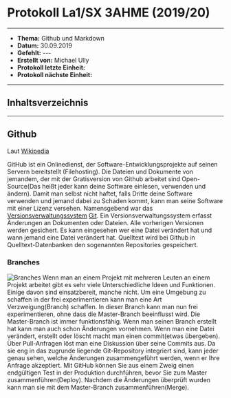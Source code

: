 # Protokoll La1/SX 3AHME (2019/20)
--------------------------------------------------
  * **Thema:** Github und Markdown
  * **Datum:** 30.09.2019
  * **Gefehlt:** ---
  * **Erstellt von:** Michael Ully
  * **Protokoll letzte Einheit:**
  * **Protokoll nächste Einheit:** 
  --------------------------------------------------
  ## Inhaltsverzeichnis
  --------------------------------------------------
  ## Github 
  Laut [Wikipedia](https://de.wikipedia.org/wiki/GitHub)

  GitHub ist ein Onlinedienst, der Software-Entwicklungsprojekte auf seinen Servern bereitstellt (Filehosting). Die Dateien und Dokumente von jemandem, der mit der Gratisversion von Github arbeitet sind Open-Source(Das heißt jeder kann deine Software einlesen, verwenden und ändern). Damit man selbst nicht haftet, falls Dritte deine Software verwenden und jemand dabei zu Schaden kommt, kann man seine Software mit einer Lizenz versehen. Namensgebend war das [Versionsverwaltungssystem](https://de.wikipedia.org/wiki/Versionsverwaltung) [Git](https://de.wikipedia.org/wiki/Git). Ein Versionsverwaltungssystem erfasst Änderungen an Dokumenten oder Dateien. Alle vorherigen Versionen werden gesichert. Es kann eingesehen wer eine Datei verändert hat und wann jemand eine Datei verändert hat. Quelltext wird bei Github in Quelltext-Datenbanken den sogenannten Repositories gespeichert.
  ### Branches
  ![Branches](https://guides.github.com/activities/hello-world/branching.png)
  Wenn man an einem Projekt mit mehreren Leuten an einem Projekt arbeitet gibt es sehr viele Unterschiedliche Ideen und Funktionen. Einige davon sind einsatzbereit, manche nicht. Um eine Umgebung zu schaffen in der frei experimentieren kann man eine Art Verzweigung(Branch) schaffen. In dieser Branch kann man nun frei experimentieren, ohne dass die Master-Branch beeinflusst wird. Die Master-Branch ist immer funktionsfähig. Wenn man seinen Branch erstellt hat kann man auch schon Änderungen vornehmen. Wenn man eine Datei verändert, erstellt oder löscht macht man einen commit(etwas übergeben). Über Pull-Anfragen löst man  eine Diskussion über seine Commits aus. Da sie eng in das zugrunde liegende Git-Repository integriert sind, kann jeder genau sehen, welche Änderungen zusammengeführt werden, wenn er Ihre Anfrage akzeptiert. Mit GitHub können Sie aus einem Zweig einen endgültigen Test in der Produktion durchführen, bevor Sie zum Master zusammenführen(Deploy). Nachdem die Änderungen überprüft wurden kann man sie mit dem Master-Branch zusammenführen(Merge).

  
  
